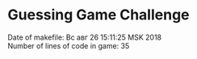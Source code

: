 # Guessing Game Challenge
Date of makefile: 
Вс авг 26 15:11:25 MSK 2018
\
Number of lines of code in game: 
35
